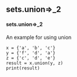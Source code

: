 ## sets.union=>_2
#### sets.union=>_2
An example for using union
```
x = {'a', 'b', 'c'}
y = {'f', 'd', 'a'}
z = {'c', 'd', 'e'}
result = x.union(y, z) 
print(result)
```